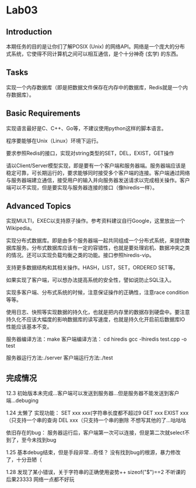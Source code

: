 # Lab03
## Introduction
本期任务的目的是让你们了解POSIX (Unix) 的网络API。网络是一个庞大的分布式系统，它使得不同计算机之间可以相互通信，是个十分神奇 (玄学) 的东西。

## Tasks
实现一个内存数据库（即是把数据文件保存在内存中的数据库，Redis就是一个内存数据库）。

## Basic Requirements

实现语言最好是C、C++、Go等，不建议使用python这样的脚本语言。

程序要能够在Unix（Linux）环境下运行。

要求参照Redis的接口，实现对string类型的SET，DEL，EXIST，GET操作

请以Client/Server模型实现，即是要有一个客户端和服务器端。服务器端应该是稳定可靠，可长期运行的，要求能够同时接受多个客户端的连接。客户端通过网络与服务器端建立通信，接受用户的输入并向服务器发送请求以完成相关操作。客户端可以不实现，但是要实现与服务器连接的接口（像hiredis一样）。

## Advanced Topics

实现MULTI，EXEC以支持原子操作。参考资料建议自行Google，这里放出一个Wikipedia。

实现分布式数据库。即是由多个服务器端一起共同组成一个分布式系统，来提供数据库服务。分布式数据库应该有一定的容错性，也就是要处理宕机、数据冲突之类的情况。还可以实现负载均衡之类的功能。接口参照hiredis-vip。

支持更多数据结构和其相关操作。HASH，LIST，SET，ORDERED SET等。

如果实现了客户端，可以想办法提高系统的安全性，譬如说防止SQL注入。

实现多客户端、分布式系统的时候，注意保证操作的正确性，注意race condition等等。

使用日志、快照等实现数据的持久化，也就是把内存里的数据存到硬盘中。要注意持久化不应该大幅度的影响数据库的读写速度，也就是持久化开启前后数据库IO性能应该基本不变。

服务器编译方法：make
客户端编译方法：
cd hiredis
gcc -lhiredis test.cpp -o test

服务器运行方法:./server
客户端运行方法:./test


## 完成情况
12.3
初始版本未完成...客户端可以发送到服务器...但是服务器不能发送到客户端...debuging

1.24
太懒了
实现功能：
SET xxx xxx(字符串长度都不超过9
GET xxx
EXIST xxx（只支持一个串的查询
DEL xxx（只支持一个串的删除
不想写其他的了...咕咕咕

依旧存在的bug：
服务器运行后，客户端第一次可以连接，但是第二次就select不到了，至今未找到bug

1.25
基本debug结束，但是手段非常...奇怪？
没有找到bug的根源，暴力修改了，十分丑陋（

1.28
发现了某小错误，关于字符串的正确使用姿势++
sizeof("$")==2
不听课的后果23333
网络一点都不好玩
